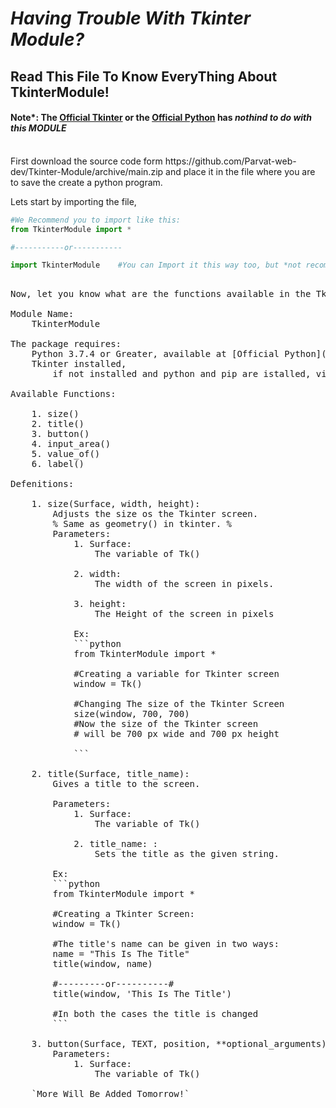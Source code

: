 # _Having Trouble With Tkinter Module?_<br/>
## Read This File To Know EveryThing About TkinterModule!
#### Note*: The [Official Tkinter](https://docs.python.org/3/library/tkinter.html) or the [Official Python](https://www.python.org) has *nothind to do with this MODULE*
<br/>
First download the source code form https://github.com/Parvat-web-dev/Tkinter-Module/archive/main.zip and place it in the file where you are to save the create a python program.

Lets start by importing the file,
```python
#We Recommend you to import like this:
from TkinterModule import *

#-----------or-----------

import TkinterModule    #You can Import it this way too, but *not recommended*
```
<pre>

Now, let you know what are the functions available in the TkinerModule !

Module Name:
    TkinterModule
    
The package requires:
    Python 3.7.4 or Greater, available at [Official Python](https://www.python.org)
    Tkinter installed,
        if not installed and python and pip are istalled, visit [Wiki How](https://www.wikihow.com/Install-Tkinter)
    
Available Functions:
    
    1. size()
    2. title()
    3. button()
    4. input_area()
    5. value_of()
    6. label()
       
Defenitions:

    1. size(Surface, width, height):
        Adjusts the size os the Tkinter screen.
        % Same as geometry() in tkinter. %
        Parameters:
            1. Surface: <class 'tkinter.Tk'>
                The variable of Tk()
                
            2. width: <class 'int'>
                The width of the screen in pixels.
                
            3. height:  <class 'int'>
                The Height of the screen in pixels 
            
            Ex:
            ```python
            from TkinterModule import *

            #Creating a variable for Tkinter screen
            window = Tk()

            #Changing The size of the Tkinter Screen
            size(window, 700, 700)
            #Now the size of the Tkinter screen
            # will be 700 px wide and 700 px height
            
            ```
            
    2. title(Surface, title_name):
        Gives a title to the screen.
        
        Parameters:
            1. Surface: <class 'tkinter.Tk'>
                The variable of Tk()
                
            2. title_name: <class 'str'>:
                Sets the title as the given string.
                
        Ex:
        ```python
        from TkinterModule import *
        
        #Creating a Tkinter Screen:
        window = Tk()
        
        #The title's name can be given in two ways:
        name = "This Is The Title"
        title(window, name)
        
        #---------or----------#
        title(window, 'This Is The Title')
        
        #In both the cases the title is changed
        ```
       
    3. button(Surface, TEXT, position, **optional_arguments):
        Parameters:
            1. Surface: <class 'tkinter.Tk'>
                The variable of Tk()
    
    `More Will Be Added Tomorrow!`
    
    
    
    
</pre>        
